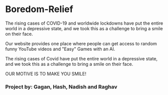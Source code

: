 # Boredom-Relief

The rising cases of COVID-19 and worldwide lockdowns have put the entire world in a depressive state, and we took this as a challenge to bring a smile on their face.

Our website provides one place where people can get access to random funny YouTube videos and "Easy" Games with an AI.

The rising cases of Covid have put the entire world in a depressive state, and we took this as a challenge to bring a smile on their face.

OUR MOTIVE IS TO MAKE YOU SMILE!

### Project by: Gagan, Hash, Nadish and Raghav

